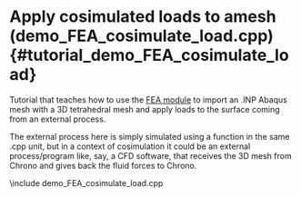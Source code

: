 Apply cosimulated loads to amesh  (demo_FEA_cosimulate_load.cpp)     {#tutorial_demo_FEA_cosimulate_load}
================================


Tutorial that teaches how to use the 
[FEA module](group__chrono__fea.html)
to import an .INP Abaqus mesh with a 3D tetrahedral mesh and apply loads to the surface coming from an external process.

The external process here is simply simulated using a function in the same .cpp unit, but in a context of cosimulation it could be an external process/program like, say, a CFD software, that receives the 3D mesh from Chrono and gives back the fluid forces to Chrono.

\include demo_FEA_cosimulate_load.cpp